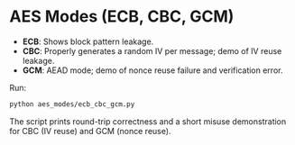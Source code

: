 # AES Modes (ECB, CBC, GCM)

* **ECB**: Shows block pattern leakage.
* **CBC**: Properly generates a random IV per message; demo of IV reuse leakage.
* **GCM**: AEAD mode; demo of nonce reuse failure and verification error.

Run:

```bash
python aes_modes/ecb_cbc_gcm.py
```

The script prints round-trip correctness and a short misuse demonstration for CBC (IV reuse) and GCM (nonce reuse).

